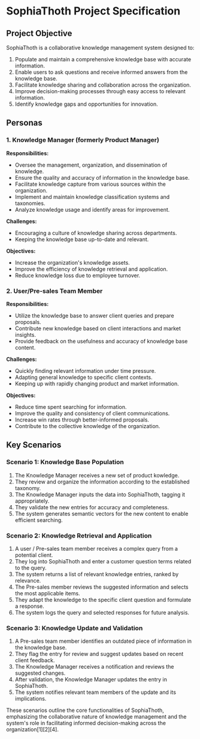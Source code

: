 # SophiaThoth Project Specification

## Project Objective

SophiaThoth is a collaborative knowledge management system designed to:

1. Populate and maintain a comprehensive knowledge base with accurate information.
2. Enable users to ask questions and receive informed answers from the knowledge base.
3. Facilitate knowledge sharing and collaboration across the organization.
4. Improve decision-making processes through easy access to relevant information.
5. Identify knowledge gaps and opportunities for innovation.

## Personas

### 1. Knowledge Manager (formerly Product Manager)

**Responsibilities:**
- Oversee the management, organization, and dissemination of knowledge.
- Ensure the quality and accuracy of information in the knowledge base.
- Facilitate knowledge capture from various sources within the organization.
- Implement and maintain knowledge classification systems and taxonomies.
- Analyze knowledge usage and identify areas for improvement.

**Challenges:**
- Encouraging a culture of knowledge sharing across departments.
- Keeping the knowledge base up-to-date and relevant.

**Objectives:**
- Increase the organization's knowledge assets.
- Improve the efficiency of knowledge retrieval and application.
- Reduce knowledge loss due to employee turnover.

### 2. User/Pre-sales Team Member

**Responsibilities:**
- Utilize the knowledge base to answer client queries and prepare proposals.
- Contribute new knowledge based on client interactions and market insights.
- Provide feedback on the usefulness and accuracy of knowledge base content.

**Challenges:**
- Quickly finding relevant information under time pressure.
- Adapting general knowledge to specific client contexts.
- Keeping up with rapidly changing product and market information.

**Objectives:**
- Reduce time spent searching for information.
- Improve the quality and consistency of client communications.
- Increase win rates through better-informed proposals.
- Contribute to the collective knowledge of the organization.

## Key Scenarios

### Scenario 1: Knowledge Base Population

1. The Knowledge Manager receives a new set of product kowledge.
2. They review and organize the information according to the established taxonomy.
3. The Knowledge Manager inputs the data into SophiaThoth, tagging it appropriately.
4. They validate the new entries for accuracy and completeness.
5. The system generates semantic vectors for the new content to enable efficient searching.

### Scenario 2: Knowledge Retrieval and Application

1. A user / Pre-sales team member receives a complex query from a potential client.
2. They log into SophiaThoth and enter a customer question terms related to the query.
3. The system returns a list of relevant knowledge entries, ranked by relevance.
4. The Pre-sales member reviews the suggested information and selects the most applicable items.
5. They adapt the knowledge to the specific client question and formulate a response.
6. The system logs the query and selected responses for future analysis.

### Scenario 3: Knowledge Update and Validation
1. A Pre-sales team member identifies an outdated piece of information in the knowledge base.
2. They flag the entry for review and suggest updates based on recent client feedback.
3. The Knowledge Manager receives a notification and reviews the suggested changes.
4. After validation, the Knowledge Manager updates the entry in SophiaThoth.
5. The system notifies relevant team members of the update and its implications.

These scenarios outline the core functionalities of SophiaThoth, emphasizing the collaborative nature of knowledge management and the system's role in facilitating informed decision-making across the organization[1][2][4].
